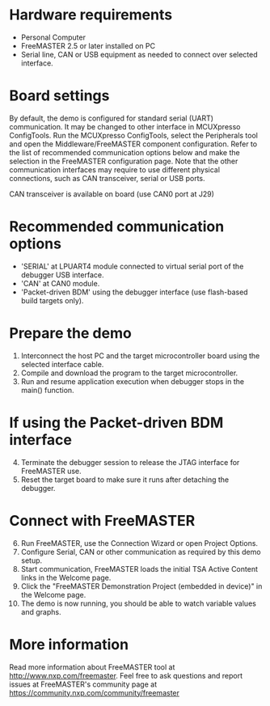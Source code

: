 Hardware requirements
=====================
- Personal Computer
- FreeMASTER 2.5 or later installed on PC
- Serial line, CAN or USB equipment as needed to connect over selected interface.

Board settings
============
By default, the demo is configured for standard serial (UART) communication. It may
be changed to other interface in MCUXpresso ConfigTools. Run the MCUXpresso ConfigTools, 
select the Peripherals tool and open the Middleware/FreeMASTER component configuration.
Refer to the list of recommended communication options below and make the selection in 
the FreeMASTER configuration page. Note that the other communication interfaces may require
to use different physical connections, such as CAN transceiver, serial or USB ports. 

CAN transceiver is available on board (use CAN0 port at J29)

Recommended communication options 
=================================
- 'SERIAL' at LPUART4 module connected to virtual serial port of the debugger USB interface.
- 'CAN' at CAN0 module.
- 'Packet-driven BDM' using the debugger interface (use flash-based build targets only).

Prepare the demo
===============
1.  Interconnect the host PC and the target microcontroller board using the selected 
    interface cable.
2.  Compile and download the program to the target microcontroller.
3.  Run and resume application execution when debugger stops in the main() function.

If using the Packet-driven BDM interface
========================================
4.  Terminate the debugger session to release the JTAG interface for FreeMASTER use.
5.  Reset the target board to make sure it runs after detaching the debugger.

Connect with FreeMASTER
=======================
6.  Run FreeMASTER, use the Connection Wizard or open Project Options.
7.  Configure Serial, CAN or other communication as required by this demo setup.
8.  Start communication, FreeMASTER loads the initial TSA Active Content links in the Welcome page.
9.  Click the "FreeMASTER Demonstration Project (embedded in device)" in the Welcome page.
10. The demo is now running, you should be able to watch variable values and graphs.

More information
================
Read more information about FreeMASTER tool at http://www.nxp.com/freemaster.
Feel free to ask questions and report issues at FreeMASTER's 
community page at https://community.nxp.com/community/freemaster